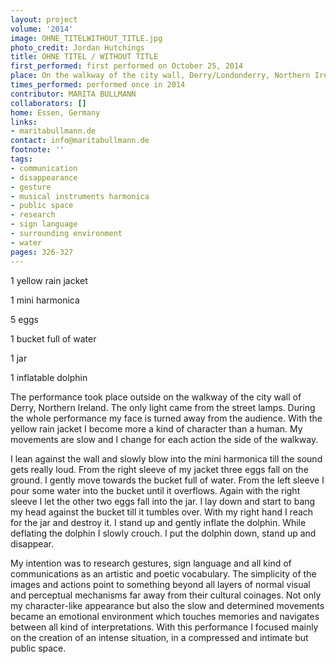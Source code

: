 ```yaml
---
layout: project
volume: '2014'
image: OHNE_TITELWITHOUT_TITLE.jpg
photo_credit: Jordan Hutchings
title: OHNE TITEL / WITHOUT TITLE
first_performed: first performed on October 25, 2014
place: On the walkway of the city wall, Derry/Londonderry, Northern Ireland
times_performed: performed once in 2014
contributor: MARITA BULLMANN
collaborators: []
home: Essen, Germany
links:
- maritabullmann.de
contact: info@maritabullmann.de
footnote: ''
tags:
- communication
- disappearance
- gesture
- musical instruments harmonica
- public space
- research
- sign language
- surrounding environment
- water
pages: 326-327
---
```


1 yellow rain jacket

1 mini harmonica

5 eggs

1 bucket full of water

1 jar

1 inflatable dolphin

The performance took place outside on the walkway of the city wall of Derry, Northern Ireland. The only light came from the street lamps. During the whole performance my face is turned away from the audience. With the yellow rain jacket I become more a kind of character than a human. My movements are slow and I change for each action the side of the walkway.

I lean against the wall and slowly blow into the mini harmonica till the sound gets really loud. From the right sleeve of my jacket three eggs fall on the ground. I gently move towards the bucket full of water. From the left sleeve I pour some water into the bucket until it overflows. Again with the right sleeve I let the other two eggs fall into the jar. I lay down and start to bang my head against the bucket till it tumbles over. With my right hand I reach for the jar and destroy it. I stand up and gently inflate the dolphin. While deflating the dolphin I slowly crouch. I put the dolphin down, stand up and disappear.

My intention was to research gestures, sign language and all kind of communications as an artistic and poetic vocabulary. The simplicity of the images and actions point to something beyond all layers of normal visual and perceptual mechanisms far away from their cultural coinages. Not only my character-like appearance but also the slow and determined movements became an emotional environment which touches memories and navigates between all kind of interpretations. With this performance I focused mainly on the creation of an intense situation, in a compressed and intimate but public space.
